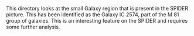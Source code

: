 This directory looks at the small Galaxy region that is present in the SPIDER picture. This has been identified as the Galaxy IC 2574, part of the M 81 group of galaxies. This is an interesting feature on the SPIDER and requires some further analysis.
